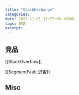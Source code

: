 ```yaml
---
title: "StackExchange"
categories: 
date: 2022-11-01 17:27:00 +0800
tags: 网站
excerpt: 
---
```






## 竞品

[[StackOverflow]]

[[SegmentFault 思否]]


## Misc

